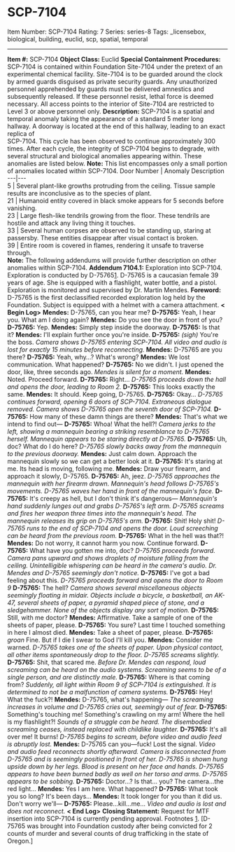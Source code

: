 # SCP-7104
Item Number: SCP-7104
Rating: 7
Series: series-8
Tags: _licensebox, biological, building, euclid, scp, spatial, temporal

---

**Item #:** SCP-7104
**Object Class:** Euclid
**Special Containment Procedures:** SCP-7104 is contained within Foundation Site-7104 under the pretext of an experimental chemical facility. Site-7104 is to be guarded around the clock by armed guards disguised as private security guards. Any unauthorized personnel apprehended by guards must be delivered amnestics and subsequently released. If these personnel resist, lethal force is deemed necessary. All access points to the interior of Site-7104 are restricted to Level 3 or above personnel only.
**Description:** SCP-7104 is a spatial and temporal anomaly taking the appearance of a standard 5 meter long hallway. A doorway is located at the end of this hallway, leading to an exact replica of  
SCP-7104. This cycle has been observed to continue approximately 300 times. After each cycle, the integrity of SCP-7104 begins to degrade, with several structural and biological anomalies appearing within. These anomalies are listed below.
**Note:** This list encompasses only a small portion of anomalies located within SCP-7104.
Door Number | Anomaly Description  
---|---  
5 | Several plant-like growths protruding from the ceiling. Tissue sample results are inconclusive as to the species of plant.  
21 | Humanoid entity covered in black smoke appears for 5 seconds before vanishing.  
23 | Large flesh-like tendrils growing from the floor. These tendrils are hostile and attack any living thing it touches.  
33 | Several human corpses are observed to be standing up, staring at passersby. These entities disappear after visual contact is broken.  
39 | Entire room is covered in flames, rendering it unsafe to traverse through.  
**Note:** The following addendums will provide further description on other anomalies within SCP-7104.
**Addendum 7104.1:** Exploration into SCP-7104.
Exploration is conducted by D-75765[1](javascript:;). D-75765 is a caucasian female 39 years of age. She is equipped with a flashlight, water bottle, and a pistol. Exploration is monitored and supervised by Dr. Martin Mendes.
**Foreword:** D-75765 is the first declassified recorded exploration log held by the Foundation. Subject is equipped with a helmet with a camera attachment.
**< Begin Log>**
**Mendes:** D-75765, can you hear me?
**D-75765:** Yeah, I hear you. What am I doing again?
**Mendes:** Do you see the door in front of you?
**D-75765:** Yep.
**Mendes:** Simply step inside the doorway.
**D-75765:** Is that it?
**Mendes:** I'll explain further once you're inside.
**D-75765:** _(sigh)_ You're the boss.
_Camera shows D-75765 entering SCP-7104. All video and audio is lost for exactly 15 minutes before reconnecting._
**Mendes:** D-75765 are you there?
**D-75765:** Yeah, why…? What's wrong?
**Mendes:** We lost communication. What happened?
**D-75765:** No we didn't. I just opened the door, like, three seconds ago.
_Mendes is silent for a moment._
**Mendes:** Noted. Proceed forward.
**D-75765:** Right…
_D-75765 proceeds down the hall and opens the door, leading to Room 2._
**D-75765:** This looks exactly the same.
**Mendes:** It should. Keep going, D-75765.
**D-75765:** Okay…
_D-75765 continues forward, opening 6 doors of SCP-7104. Extraneous dialogue removed. Camera shows D-75765 open the seventh door of SCP-7104._
**D-75765:** How many of these damn things are there?
**Mendes:** That's what we intend to find out—
**D-75765:** Whoa! What the hell?!
_Camera jerks to the left, showing a mannequin bearing a striking resemblance to D-75765 herself. Mannequin appears to be staring directly at D-75765._
**D-75765:** Uh, doc? What do I do here?
_D-75765 slowly backs away from the mannequin to the previous doorway._
**Mendes:** Just calm down. Approach the mannequin slowly so we can get a better look at it.
**D-75765:** It's staring at me. Its head is moving, following me.
**Mendes:** Draw your firearm, and approach it slowly, D-75765.
**D-75765:** Ah, jeez.
_D-75765 approaches the mannequin with her firearm drawn. Mannequin's head follows D-75765's movements. D-75765 waves her hand in front of the mannequin's face._
**D-75765:** It's creepy as hell, but I don't think it's dangerous—
_Mannequin's hand suddenly lunges out and grabs D-75765's left arm. D-75765 screams and fires her weapon three times into the mannequin's head. The mannequin releases its grip on D-75765's arm._
**D-75765:** Shit! Holy shit!
_D-75765 runs to the end of SCP-7104 and opens the door. Loud screeching can be heard from the previous room._
**D-75765:** What in the hell was that?!
**Mendes:** Do not worry, it cannot harm you now. Continue forward.
**D-75765:** What have you gotten me into, doc?
_D-75765 proceeds forward. Camera pans upward and shows droplets of moisture falling from the ceiling. Unintelligible whispering can be heard in the camera's audio. Dr. Mendes and D-75765 seemingly don't notice._
**D-75765:** I've got a bad feeling about this.
_D-75765 proceeds forward and opens the door to Room 9_
**D-75765:** The hell?
_Camera shows several miscellaneous objects seemingly floating in midair. Objects include a bicycle, a basketball, an AK-47, several sheets of paper, a pyramid shaped piece of stone, and a sledgehammer. None of the objects display any sort of motion._
**D-75765:** Still, with me doctor?
**Mendes:** Affirmative. Take a sample of one of the sheets of paper, please.
**D-75765:** You sure? Last time I touched something in here I almost died.
**Mendes:** Take a sheet of paper, please.
**D-75765:** _groan_ Fine. But if I die I swear to God I'll kill you.
**Mendes:** Consider me warned.
_D-75765 takes one of the sheets of paper. Upon physical contact, all other items spontaneously drop to the floor. D-75765 screams slightly._
**D-75765:** Shit, that scared me.
_Before Dr. Mendes can respond, loud screaming can be heard on the audio systems. Screaming seems to be of a single person, and are distinctly male._
**D-75765:** Where is that coming from?
_Suddenly, all light within Room 9 of SCP-7104 is extinguished. It is determined to not be a malfunction of camera systems._
**D-75765:** Hey! What the fuck?!
**Mendes:** D-75765, what's happening—
_The screaming increases in volume and D-75765 cries out, seemingly out of fear._
**D-75765:** Something's touching me! Something's crawling on my arm! Where the hell is my flashlight?!
_Sounds of a struggle can be heard. The disembodied screaming ceases, instead replaced with childlike laughter._
**D-75765:** It's all over me! It burns!
_D-75765 begins to scream, before video and audio feed is abruptly lost._
**Mendes:** D-75765 can you—fuck! Lost the signal.
_Video and audio feed reconnects shortly afterward. Camera is disconnected from D-75765 and is seemingly positioned in front of her. D-75765 is shown hung upside down by her legs. Blood is present on her face and hands. D-75765 appears to have been burned badly as well on her torso and arms. D-75765 appears to be sobbing._
**D-75765:** Doctor…? Is that… you? The camera…the red light…
**Mendes:** Yes I am here. What happened?
**D-75765:** What took you so long? It's been days…
**Mendes:** It took longer for you than it did us. Don't worry we'll—
**D-75765:** Please…kill…me…
_Video and audio is lost and does not reconnect._
**< End Log>**
**Closing Statement:** Request for MTF insertion into SCP-7104 is currently pending approval.
Footnotes
[1](javascript:;). [D-75765 was brought into Foundation custody after being convicted for 2 counts of murder and several counts of drug trafficking in the state of Oregon.]